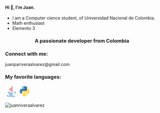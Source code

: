 <h4>Hi 👋, I'm Juan.</h4>

<ul>
  <li>I am a Computer cience student, of Universidad Nacional de Colombia.</li>
  <li>Math enthusiast</li>
  <li>Elemento 3</li>
</ul>

<h3 align="center">A passionate developer from Colombia</h3>

<h3 align="left">Connect with me:</h3>
<p align="left">juanpariveraalvarez@gmail.com</p>

<h3 align="left">My favorite languages:</h3>
<p align="left"> <img src="https://raw.githubusercontent.com/devicons/devicon/master/icons/java/java-original.svg" alt="javascript" width="40" height="40"/> <img src="https://raw.githubusercontent.com/devicons/devicon/master/icons/python/python-original.svg" alt="python" width="40" height="40"/> </p>




<p><img align="center" src="https://github-readme-stats.vercel.app/api/top-langs?username=juanriveraalvarez&show_icons=true&locale=en&layout=compact" alt="juanriveraalvarez" /></p>
